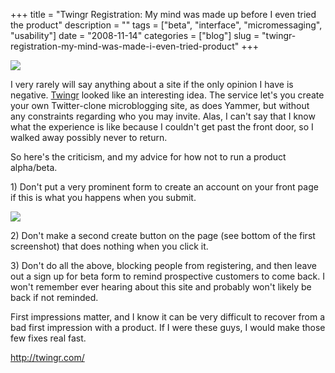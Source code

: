 +++
title = "Twingr Registration: My mind was made up before I even tried the product"
description = ""
tags = ["beta", "interface", "micromessaging", "usability"]
date = "2008-11-14"
categories = ["blog"]
slug = "twingr-registration-my-mind-was-made-i-even-tried-product"
+++



  <div class="notebook-screenshot"><a href="http://twingr.com/"><img src="//media.konigi.com/bluga/wt491deb743c162.jpg"/></a></div><p>I very rarely will say anything about a site if the only opinion I have is negative. <a href="http://twingr.com/">Twingr</a> looked like an interesting idea. The service let's you create your own Twitter-clone microblogging site, as does Yammer, but without any constraints regarding who you may invite. Alas, I can't say that I know what the experience is like because I couldn't get past the front door, so I walked away possibly never to return.</p>
<p>So here's the criticism, and my advice for how not to run a product alpha/beta. </p>
<p>1) Don't put a very prominent form to create an account on your front page if this is what you happens when you submit.</p>
<div class="notebook-image"><img src="http://s3.amazonaws.com/konigi/notebook/twingr.jpg" /></div>
<p>2) Don't make a second create button on the page (see bottom of the first screenshot) that does nothing when you click it.</p>
<p>3) Don't do all the above, blocking people from registering, and then leave out a sign up for beta form to remind prospective customers to come back. I won't remember ever hearing about this site and probably won't likely be back if not reminded.</p>
<p>First impressions matter, and I know it can be very difficult to recover from a bad first impression with a product. If I were these guys, I would make those few fixes real fast.</p>
    
  <a href="http://twingr.com/">http://twingr.com/</a>
